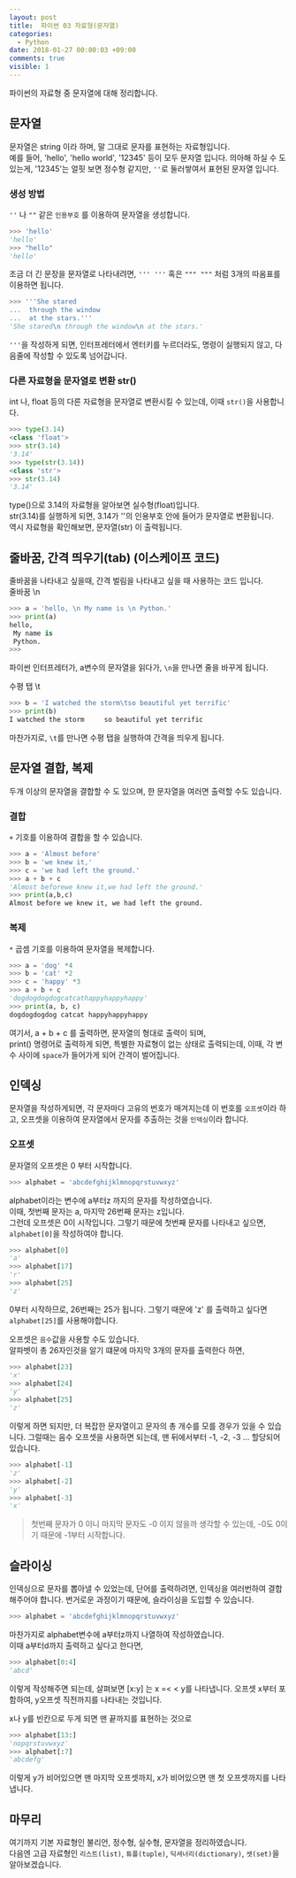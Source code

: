 ```yaml
---
layout: post
title:  파이썬 03 자료형(문자열)
categories:
  - Python
date: 2018-01-27 00:00:03 +09:00
comments: true
visible: 1
---
```


파이썬의 자료형 중 문자열에 대해 정리합니다.


## 문자열
문자열은 string 이라 하며, 말 그대로 문자를 표현하는 자료형입니다. <br >
예를 들어, 'hello', 'hello world', '12345' 등이 모두 문자열 입니다. 의아해 하실 수 도 있는게, '12345'는 얼핏 보면 정수형 같지만, `''`로 둘러쌓여서 표현된 문자열 입니다.

### 생성 방법
`''` 나 `""` 같은 `인용부호` 를 이용하여 문자열을 생성합니다.

```py
>>> 'hello'
'hello'
>>> "hello"
'hello'
```

조금 더 긴 문장을 문자열로 나타내려면, `''' '''` 혹은 `""" """` 처럼 3개의 따옴표를 이용하면 됩니다.

```py
>>> '''She stared
...  through the window
...  at the stars.'''
'She stared\n through the window\n at the stars.'
```

`'''`을 작성하게 되면, 인터프레터에서 엔터키를 누르더라도, 명령이 실행되지 않고, 다음줄에 작성할 수 있도록 넘어갑니다.

### 다른 자료형을 문자열로 변환 str()
int 나, float 등의 다른 자료형을 문자열로 변환시킬 수 있는데, 이때 `str()`을 사용합니다.

```py
>>> type(3.14)
<class 'float'>
>>> str(3.14)
'3.14'
>>> type(str(3.14))
<class 'str'>
>>> str(3.14)
'3.14'
```

type()으로 3.14의 자료형을 알아보면 실수형(float)입니다. <br />
str(3.14)를 실행하게 되면, 3.14가 ''의 인용부호 안에 들어가 문자열로 변환됩니다. <br />
역시 자료형을 확인해보면, 문자열(str) 이 출력됩니다.


## 줄바꿈, 간격 띄우기(tab) (이스케이프 코드)
줄바꿈을 나타내고 싶을때, 간격 벌림을 나타내고 싶을 때 사용하는 코드 입니다. <br />
줄바꿈 \n <br />
```py
>>> a = 'hello, \n My name is \n Python.'
>>> print(a)
hello,
 My name is
 Python.
>>>
```
파이썬 인터프레터가, a변수의 문자열을 읽다가, `\n`을 만나면 줄을 바꾸게 됩니다. <br />

수평 탭 \t <br />
```py
>>> b = 'I watched the storm\tso beautiful yet terrific'
>>> print(b)
I watched the storm	    so beautiful yet terrific
```

마찬가지로, `\t`를 만나면 수평 탭을 실행하여 간격을 띄우게 됩니다.

## 문자열 결합, 복제
두개 이상의 문자열을 결합할 수 도 있으며, 한 문자열을 여러면 출력할 수도 있습니다.

### 결합
`+` 기호를 이용하여 결합을 할 수 있습니다.
```py
>>> a = 'Almost before'
>>> b = 'we knew it,'
>>> c = 'we had left the ground.'
>>> a + b + c
'Almost beforewe knew it,we had left the ground.'
>>> print(a,b,c)
Almost before we knew it, we had left the ground.
```

### 복제
`*` 곱셈 기호를 이용하여 문자열을 복제합니다.
```py
>>> a = 'dog' *4
>>> b = 'cat' *2
>>> c = 'happy' *3
>>> a + b + c
'dogdogdogdogcatcathappyhappyhappy'
>>> print(a, b, c)
dogdogdogdog catcat happyhappyhappy
```

여기서, a + b + c 를 출력하면, 문자열의 형대로 출력이 되며, <br />
print() 명령어로 출력하게 되면, 특별한 자료형이 없는 상태로 출력되는데, 이때, 각 변수 사이에 `space`가 들어가게 되어 간격이 벌어집니다.

<!-- ad -->

## 인덱싱
문자열을 작성하게되면, 각 문자마다 고유의 번호가 매겨지는데 이 번호를 `오프셋`이라 하고, 오프셋을 이용하여 문자열에서 문자를 추출하는 것을 `인덱싱`이라 합니다.

### 오프셋
문자열의 오프셋은 0 부터 시작합니다.

```py
>>> alphabet = 'abcdefghijklmnopqrstuvwxyz'
```
alphabet이라는 변수에 a부터z 까지의 문자를 작성하였습니다. <br />
이때, 첫번째 문자는 a, 마지막 26번째 문자는 z입니다. <br />
그런데 오프셋은 0이 시작입니다. 그렇기 때문에 첫번째 문자를 나타내고 싶으면, `alphabet[0]`을 작성하여야 합니다.

```py
>>> alphabet[0]
'a'
>>> alphabet[17]
'r'
>>> alphabet[25]
'z'
```

0부터 시작하므로, 26번째는 25가 됩니다. 그렇기 때문에 'z' 를 출력하고 싶다면 `alphabet[25]`를 사용해야합니다.


오프셋은 `음수`값을 사용할 수도 있습니다. <br />
알파벳이 총 26자인것을 알기 떄문에 마지막 3개의 문자를 출력한다 하면,
```py
>>> alphabet[23]
'x'
>>> alphabet[24]
'y'
>>> alphabet[25]
'z'
```
이렇게 하면 되지만, 더 복잡한 문자열이고 문자의 총 개수를 모를 경우가 있을 수 있습니다. 그럴때는 음수 오프셋을 사용하면 되는데, 맨 뒤에서부터 -1, -2, -3 ... 할당되어 있습니다.

```py
>>> alphabet[-1]
'z'
>>> alphabet[-2]
'y'
>>> alphabet[-3]
'x'
```

> 첫번째 문자가 0 이니 마지막 문자도 -0 이지 않을까 생각할 수 있는데, -0도 0이기 때문에 -1부터 시작합니다.

## 슬라이싱
인덱싱으로 문자를 뽑아낼 수 있었는데, 단어를 출력하려면, 인덱싱을 여러번하여 결합해주어야 합니다. 번거로운 과정이기 때문에, 슬라이싱을 도입할 수 있습니다.
```py
>>> alphabet = 'abcdefghijklmnopqrstuvwxyz'
```

마찬가지로 alphabet변수에 a부터z까지 나열하여 작성하였습니다. <br />
이때 a부터d까지 출력하고 싶다고 한다면,
```py
>>> alphabet[0:4]
'abcd'
```

이렇게 작성해주면 되는데, 살펴보면 [x:y] 는 x =< < y를 나타냅니다. 오프셋 x부터 포함하여, y오프셋 직전까지를 나타내는 것입니다.

x나 y를 빈칸으로 두게 되면 맨 끝까지를 표현하는 것으로
```py
>>> alphabet[13:]
'nopqrstuvwxyz'
>>> alphabet[:7]
'abcdefg'
```

이렇게 y가 비어있으면 맨 마지막 오프셋까지, x가 비어있으면 맨 첫 오프셋까지를 나타냅니다.

## 마무리
여기까지 기본 자료형인 불리언, 정수형, 실수형, 문자열을 정리하였습니다. <br />
다음엔 고급 자료형인 `리스트(list)`, `튜플(tuple)`, `딕셔너리(dictionary)`, `셋(set)`을 알아보겠습니다.
